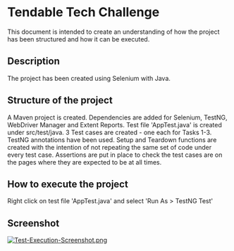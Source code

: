 # Tendable Tech Challenge

This document is intended to create an understanding of how the project has been structured and how it can be executed.

## Description

The project has been created using Selenium with Java.

## Structure of the project 
A Maven project is created.
Dependencies are added for Selenium, TestNG, WebDriver Manager and Extent Reports.
Test file 'AppTest.java' is created under src/test/java.
3 Test cases are created - one each for Tasks 1-3.
TestNG annotations have been used.
Setup and Teardown functions are created with the intention of not repeating the same set of code under every test case.
Assertions are put in place to check the test cases are on the pages where they are expected to be at all times.

## How to execute the project
Right click on test file 'AppTest.java' and select 'Run As > TestNG Test'

## Screenshot
[![Test-Execution-Screenshot.png](https://i.postimg.cc/RhczWpZd/Test-Execution-Screenshot.png)](https://postimg.cc/MfKL4DRf)

